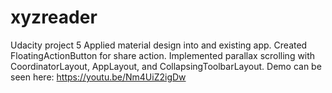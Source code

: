 # xyzreader
Udacity project 5
Applied material design into and existing app.
Created FloatingActionButton for share action. 
Implemented parallax scrolling with CoordinatorLayout, AppLayout, and CollapsingToolbarLayout.
Demo can be seen here: https://youtu.be/Nm4UiZ2igDw
